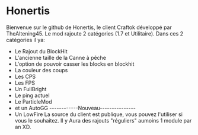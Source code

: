 # Honertis
Bienvenue sur le github de Honertis, le client Craftok développé par TheAltening45.
Le mod rajoute 2 catégories (1.7 et Utilitaire).
  Dans ces 2 catégories il ya:
  - Le Rajout du BlockHit
  - L'ancienne taille de la Canne à pêche
  - L'option de pouvoir casser les blocks en blockhit
  - La couleur des coups
  - Les CPS
  - Les FPS
  - Un FullBright
  - Le ping actuel
  - Le ParticleMod
  - et un AutoGG
------------Nouveau---------------
  - Un LowFire
La source du client est publique, vous pouvez l'utiliser si vous le souhaitez.
Il y Aura des rajouts "réguliers" aumoins 1 module par an XD.
